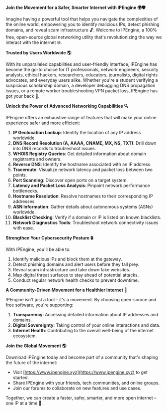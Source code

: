 **Join the Movement for a Safer, Smarter Internet with IPEngine 🌍🛡️**

Imagine having a powerful tool that helps you navigate the complexities of the online world, empowering you to identify malicious IPs, detect phishing domains, and reveal scam infrastructure 🔓. Welcome to IPEngine, a 100% free, open-source global networking utility that's revolutionizing the way we interact with the internet 🌐.

**Trusted by Users Worldwide 🌎**

With its unparalleled capabilities and user-friendly interface, IPEngine has become the go-to choice for IT professionals, network engineers, security analysts, ethical hackers, researchers, educators, journalists, digital rights advocates, and everyday users alike. Whether you're a student verifying a suspicious scholarship domain, a developer debugging DNS propagation issues, or a remote worker troubleshooting VPN packet loss, IPEngine has got your back 🚀.

**Unlock the Power of Advanced Networking Capabilities 🔍**

IPEngine offers an exhaustive range of features that will make your online experience safer and more efficient:

1.  **IP Geolocation Lookup**: Identify the location of any IP address worldwide.
2.  **DNS Record Resolution (A, AAAA, CNAME, MX, NS, TXT)**: Drill down into DNS records to troubleshoot issues.
3.  **WHOIS Registry Queries**: Get detailed information about domain registrants and owners.
4.  **Reverse DNS**: Identify the hostname associated with an IP address.
5.  **Traceroute**: Visualize network latency and packet loss between two points.
6.  **Port Scanning**: Discover open ports on a target system.
7.  **Latency and Packet Loss Analysis**: Pinpoint network performance bottlenecks.
8.  **Hostname Resolution**: Resolve hostnames to their corresponding IP addresses.
9.  **ASN Information**: Gather details about autonomous systems (ASNs) worldwide.
10. **Blacklist Checking**: Verify if a domain or IP is listed on known blacklists.
11. **Network Diagnostics Tools**: Troubleshoot network connectivity issues with ease.

**Strengthen Your Cybersecurity Posture 🔒**

With IPEngine, you'll be able to:

1.  Identify malicious IPs and block them at the gateway.
2.  Detect phishing domains and alert users before they fall prey.
3.  Reveal scam infrastructure and take down fake websites.
4.  Map digital threat surfaces to stay ahead of potential attacks.
5.  Conduct regular network health checks to prevent downtime.

**A Community-Driven Movement for a Healthier Internet 🌟**

IPEngine isn't just a tool – it's a movement. By choosing open-source and free software, you're supporting:

1.  **Transparency**: Accessing detailed information about IP addresses and domains.
2.  **Digital Sovereignty**: Taking control of your online interactions and data.
3.  **Internet Health**: Contributing to the overall well-being of the internet ecosystem.

**Join the Global Movement 🌎**

Download IPEngine today and become part of a community that's shaping the future of the internet:

*   Visit [https://www.ipengine.xyz](https://www.ipengine.xyz) to get started.
*   Share IPEngine with your friends, tech communities, and online groups.
*   Join our forums to collaborate on new features and use cases.

Together, we can create a faster, safer, smarter, and more open internet – one IP at a time 🚀.